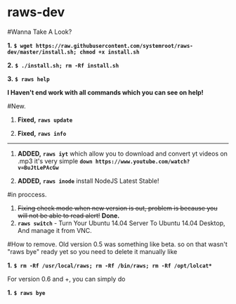 # raws-dev
#Wanna Take A Look?

**1.** **``$ wget https://raw.githubusercontent.com/systemroot/raws-dev/master/install.sh; chmod +x install.sh``**

**2.** **``$ ./install.sh; rm -Rf install.sh``**

**3.** **``$ raws help``**

**I Haven't end work with all commands which you can see on help!**

#New.

1. **Fixed,** **`raws update`**

2. **Fixed,** **`raws info`**

---

1. **ADDED,** **`raws iyt`** which allow you to download and convert yt videos on .mp3 it's very simple 
**`down https://www.youtube.com/watch?v=BuJtLePAcGw`**

2. **ADDED,** **`raws inode`** install NodeJS Latest Stable!



#in proccess.

1. ~~Fixing check mode when new version is out, problem is because you will not be able to read alert!~~ **Done.**
2. **`raws switch`** - Turn Your Ubuntu 14.04 Server To Ubuntu 14.04 Desktop, And manage it from VNC.

#How to remove.
Old version 0.5 was something like beta. 
so on that wasn't "raws bye" ready yet so you need to delete it manually like

**1.** **``$ rm -Rf /usr/local/raws; rm -Rf /bin/raws; rm -Rf /opt/lolcat*``**

For version 0.6 and +, you can simply do

**1.** **``$ raws bye``**
